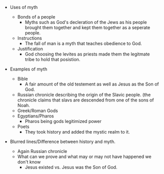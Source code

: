 - Uses of myth    
     - Bonds of a people
          - Myths such as God's decleration of the Jews as his people brought them together and kept them together as a seperate people.
     - Instructions
          - The fall of man is a myth that teaches obedience to God.
     - Justification
          - God choosing the levites as priests made them the legitmate tribe to hold that posistion.
        
- Examples of myth
     - Bible 
         - A fair amount of the old testement as well as Jesus as the Son of God.
     - Russian chronicle describing the origin of the Slavic people. (the chronicle claims that slavs are descended from one of the sons of Noah.
     - Greek/Roman Gods 
     - Egyptians/Pharos
          - Pharos being gods legitimized power
     - Poets
          - They took history and added the mystic realm to it.
- Blurred lines/Difference between history and myth.
     - Again Russian chronicle
     - What can we prove and what may or may not have happened we don't know
          - Jesus existed vs. Jesus was the Son of God.

